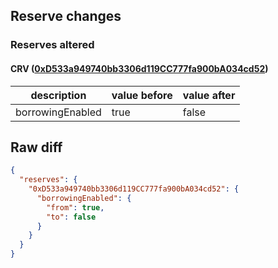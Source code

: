 ## Reserve changes

### Reserves altered

#### CRV ([0xD533a949740bb3306d119CC777fa900bA034cd52](https://etherscan.io/address/0xD533a949740bb3306d119CC777fa900bA034cd52))

| description | value before | value after |
| --- | --- | --- |
| borrowingEnabled | true | false |


## Raw diff

```json
{
  "reserves": {
    "0xD533a949740bb3306d119CC777fa900bA034cd52": {
      "borrowingEnabled": {
        "from": true,
        "to": false
      }
    }
  }
}
```